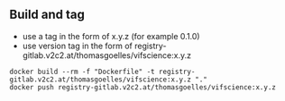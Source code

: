 
## Build and tag

* use a tag in the form of x.y.z  (for example 0.1.0)
* use version tag in the form of registry-gitlab.v2c2.at/thomasgoelles/vifscience:x.y.z

```
docker build --rm -f "Dockerfile" -t registry-gitlab.v2c2.at/thomasgoelles/vifscience:x.y.z "."
docker push registry-gitlab.v2c2.at/thomasgoelles/vifscience:x.y.z
```
